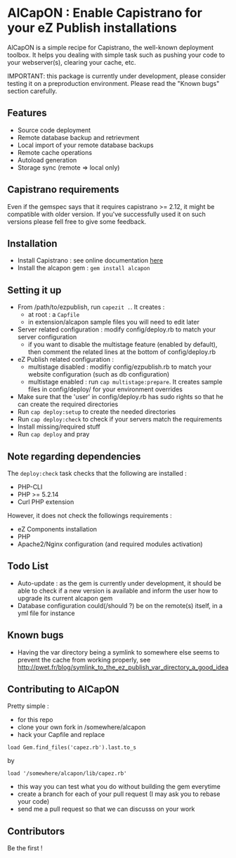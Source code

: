 # AlCapON : Enable Capistrano for your eZ Publish installations

AlCapON is a simple recipe for Capistrano, the well-known deployment toolbox. It helps you dealing with simple task such as pushing your code to your webserver(s), clearing your cache, etc.

IMPORTANT: this package is currently under development, please consider testing it on a preproduction environment. Please read the "Known bugs" section carefully.

## Features

* Source code deployment
* Remote database backup and retrievment
* Local import of your remote database backups
* Remote cache operations
* Autoload generation
* Storage sync (remote => local only)

## Capistrano requirements

Even if the gemspec says that it requires capistrano >= 2.12, it might be
compatible with older version. If you've successfully used it on such versions
please fell free to give some feedback.

## Installation

* Install Capistrano : see online documentation [here](https://github.com/capistrano/capistrano/wiki/2.x-Getting-Started)
* Install the alcapon gem : `gem install alcapon`

## Setting it up

* From /path/to/ezpublish, run `capezit .`. It creates :
	* at root : a `Capfile`
	* in extension/alcapon sample files you will need to edit later
* Server related configuration : modify config/deploy.rb to match your server configuration
	* if you want to disable the multistage feature (enabled by default), then comment the related lines at the bottom of config/deploy.rb
* eZ Publish related configuration :
	* multistage disabled : modifiy config/ezpublish.rb to match your website configuration (such as db configuration)
	* multistage enabled : run `cap multistage:prepare`. It creates sample files in config/deploy/ for your environment overrides
* Make sure that the 'user' in config/deploy.rb has sudo rights so that he can create the required directories
* Run `cap deploy:setup` to create the needed directories
* Run `cap deploy:check` to check if your servers match the requirements
* Install missing/required stuff
* Run `cap deploy` and pray

## Note regarding dependencies

The `deploy:check` task checks that the following are installed :
* PHP-CLI
* PHP >= 5.2.14
* Curl PHP extension

However, it does not check the followings requirements :
* eZ Components installation
* PHP
* Apache2/Nginx configuration (and required modules activation)

## Todo List

* Auto-update : as the gem is currently under development, it should be able to check if a new version is available and inform the user how to upgrade its current alcapon gem
* Database configuration could(/should ?) be on the remote(s) itself, in a yml file for instance

## Known bugs

* Having the var directory being a symlink to somewhere else seems to prevent the cache from working properly, see http://pwet.fr/blog/symlink_to_the_ez_publish_var_directory_a_good_idea

## Contributing to AlCapON

Pretty simple :

* for this repo
* clone your own fork in /somewhere/alcapon
* hack your Capfile and replace

````
load Gem.find_files('capez.rb').last.to_s
````
by

````
load '/somewhere/alcapon/lib/capez.rb'
````
* this way you can test what you do without building the gem everytime
* create a branch for each of your pull request (I may ask you to rebase your code)
* send me a pull request so that we can discusss on your work

## Contributors
Be the first !